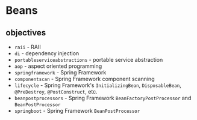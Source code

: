 # Beans 

## objectives
* `raii` - RAII
* `di` - dependency injection
* `portableserviceabstractions` - portable service abstraction
* `aop` - aspect oriented programming
* `springframework` - Spring Framework
* `componentscan` - Spring Framework component scanning 
* `lifecycle` - Spring Framework's `InitializingBean`, `DisposableBean`, `@PreDestroy`, `@PostConstruct`, etc. 
* `beanpostprocessors` - Spring Framework `BeanFactoryPostProcessor` and `BeanPostProcessor`
* `springboot` - Spring Framework `BeanPostProcessor`